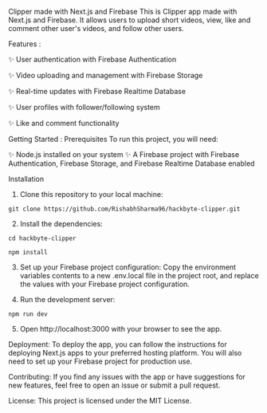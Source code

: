 Clipper made with Next.js and Firebase
This is Clipper app made with Next.js and Firebase. It allows users to upload short videos, view, like and comment other user's videos, and follow other users.

Features :

✨ User authentication with Firebase Authentication

✨ Video uploading and management with Firebase Storage

✨ Real-time updates with Firebase Realtime Database

✨ User profiles with follower/following system

✨ Like and comment functionality


Getting Started :
Prerequisites
To run this project, you will need:

✨ Node.js installed on your system
✨ A Firebase project with Firebase Authentication, Firebase Storage, and Firebase Realtime Database enabled

Installation
1. Clone this repository to your local machine:

  ```git clone https://github.com/RishabhSharma96/hackbyte-clipper.git```

2. Install the dependencies:

  ```cd hackbyte-clipper```

  ```npm install```

3. Set up your Firebase project configuration:
Copy the environment variables contents to a new .env.local file in the project root, and replace the values with your Firebase project configuration.

4. Run the development server:

  ```npm run dev```

5. Open http://localhost:3000 with your browser to see the app.

Deployment:
To deploy the app, you can follow the instructions for deploying Next.js apps to your preferred hosting platform. You will also need to set up your Firebase project for production use.

Contributing:
If you find any issues with the app or have suggestions for new features, feel free to open an issue or submit a pull request.

License:
This project is licensed under the MIT License.
